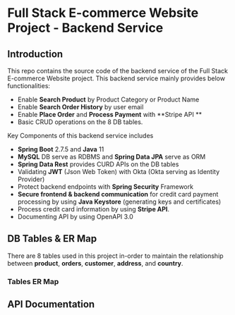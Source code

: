 # Full Stack E-commerce Website Project - Backend Service

## Introduction

This repo contains the source code of the backend service of the Full Stack E-commerce Website project. This backend service mainly provides below functionalities:
- Enable **Search Product** by Product Category or Product Name
- Enable **Search Order History** by user email
- Enable **Place Order** and **Process Payment** with **Stripe API ** 
- Basic CRUD operations on the 8 DB tables.


Key Components of this backend service includes
- **Spring Boot** 2.7.5 and **Java** 11
- **MySQL** DB serve as RDBMS and **Spring Data JPA** serve as ORM
- **Spring Data Rest** provides CURD APIs on the DB tables
- Validating **JWT** (Json Web Token) with Okta (Okta serving as Identity Provider)
- Protect backend endpoints with **Spring Security** Framework
- **Secure frontend & backend communication** for credit card payment processing by using **Java Keystore** (generating keys and certificates)
- Process credit card information by using **Stripe API**.
- Documenting API by using OpenAPI 3.0


## DB Tables & ER Map

There are 8 tables used in this project in-order to maintain the relationship between **product**, **orders**, **customer**, **address**, and **country**.  

### Tables ER Map



## API Documentation
